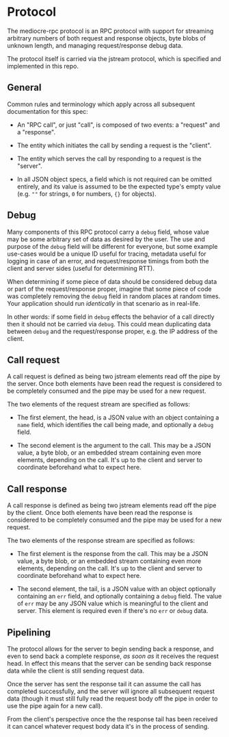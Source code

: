 # Protocol

The mediocre-rpc protocol is an RPC protocol with support for streaming
arbitrary numbers of both request and response objects, byte blobs of unknown
length, and managing request/response debug data.

The protocol itself is carried via the jstream protocol, which is specified and
implemented in this repo.

## General

Common rules and terminology which apply across all subsequent documentation for
this spec:

* An "RPC call", or just "call", is composed of two events: a "request" and a
  "response".

* The entity which initiates the call by sending a request is the "client".

* The entity which serves the call by responding to a request is the "server".

* In all JSON object specs, a field which is not required can be omitted
  entirely, and its value is assumed to be the expected type's empty value (e.g.
  `""` for strings, `0` for numbers, `{}` for objects).

## Debug

Many components of this RPC protocol carry a `debug` field, whose value may be
some arbitrary set of data as desired by the user. The use and purpose of the
`debug` field will be different for everyone, but some example use-cases would
be a unique ID useful for tracing, metadata useful for logging in case of an
error, and request/response timings from both the client and server sides
(useful for determining RTT).

When determining if some piece of data should be considered debug data or part
of the request/response proper, imagine that some piece of code was completely
removing the `debug` field in random places at random times. Your application
should run _identically_ in that scenario as in real-life.

In other words: if some field in `debug` effects the behavior of a call directly
then it should not be carried via `debug`. This could mean duplicating data
between `debug` and the request/response proper, e.g. the IP address of the
client.

## Call request

A call request is defined as being two jstream elements read off the pipe by the
server. Once both elements have been read the request is considered to be
completely consumed and the pipe may be used for a new request.

The two elements of the request stream are specified as follows:

* The first element, the head, is a JSON value with an object containing a
  `name` field, which identifies the call being made, and optionally a `debug`
  field.

* The second element is the argument to the call. This may be a JSON value, a
  byte blob, or an embedded stream containing even more elements, depending on
  the call. It's up to the client and server to coordinate beforehand what to
  expect here.

## Call response

A call response is defined as being two jstream elements read off the pipe by
the client. Once both elements have been read the response is considered to be
completely consumed and the pipe may be used for a new request.

The two elements of the response stream are specified as follows:

* The first element is the response from the call. This may be a JSON value, a
  byte blob, or an embedded stream containing even more elements, depending on
  the call. It's up to the client and server to coordinate beforehand what to
  expect here.

* The second element, the tail, is a JSON value with an object optionally
  containing an `err` field, and optionally containing a `debug` field. The
  value of `err` may be any JSON value which is meaningful to the client and
  server. This element is required even if there's no `err` or `debug` data.

## Pipelining

The protocol allows for the server to begin sending back a response, and even to
send back a complete response, _as soon as_ it receives the request head. In
effect this means that the server can be sending back response data while the
client is still sending request data.

Once the server has sent the response tail it can assume the call has completed
successfully, and the server will ignore all subsequent request data (though it
must still fully read the request body off the pipe in order to use the pipe
again for a new call).

From the client's perspective once the the response tail has been received it
can cancel whatever request body data it's in the process of sending.
